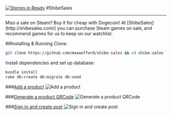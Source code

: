 [![Stories in Ready](https://badge.waffle.io/maxwofford/spawncamping-machine.png?label=ready&title=Ready)](https://waffle.io/maxwofford/spawncamping-machine)
#ShibeSales
<hr>
Miss a sale on Steam? Buy it for cheap with Dogecoin! At [ShibeSales](http://shibesales.com/) you can purchase Steam games on sale, and recommend games for us to keep on our watchlist.

##Installing & Running
Clone:
```bash
git clone https://github.com/maxwofford/shibe-sales && cd shibe-sales
```
Install dependencies and set up database:
```bash
bundle install
rake db:create db:migrate db:seed
```

###[Add a product](http://g.recordit.co/KnL9r9rNBJ.gif)
![Add a product](http://g.recordit.co/KnL9r9rNBJ.gif)

###[Generate a product QRCode](http://g.recordit.co/6wMyof7qDU.gif)
![Generate a product QRCode](http://g.recordit.co/6wMyof7qDU.gif)

###[Sign in and create post](http://g.recordit.co/lbmv2JWOAc.gif)
![Sign in and create post](http://g.recordit.co/lbmv2JWOAc.gif)
